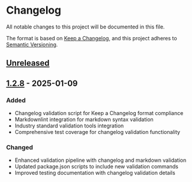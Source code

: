 # Changelog

All notable changes to this project will be documented in this file.

The format is based on [Keep a Changelog](https://keepachangelog.com/en/1.1.0/),
and this project adheres to [Semantic Versioning](https://semver.org/spec/v2.0.0.html).

## [Unreleased]

## [1.2.8] - 2025-01-09

### Added

- Changelog validation script for Keep a Changelog format compliance
- Markdownlint integration for markdown syntax validation
- Industry standard validation tools integration
- Comprehensive test coverage for changelog validation functionality

### Changed

- Enhanced validation pipeline with changelog and markdown validation
- Updated package.json scripts to include new validation commands
- Improved testing documentation with changelog validation details

[unreleased]: https://github.com/falkorichter/agentic-archive.is-ifier/compare/v1.2.8...HEAD
[1.2.8]: https://github.com/falkorichter/agentic-archive.is-ifier/compare/v1.2.7...v1.2.8
